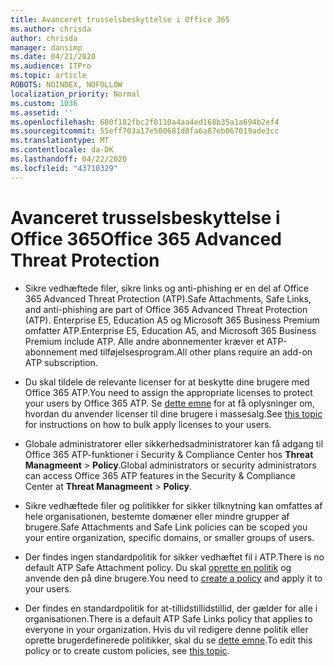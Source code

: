 ```yaml
---
title: Avanceret trusselsbeskyttelse i Office 365
ms.author: chrisda
author: chrisda
manager: dansimp
ms.date: 04/21/2020
ms.audience: ITPro
ms.topic: article
ROBOTS: NOINDEX, NOFOLLOW
localization_priority: Normal
ms.custom: 1036
ms.assetid: ''
ms.openlocfilehash: 680f182fbc2f0110a4aa4ed168b35a1a694b2ef4
ms.sourcegitcommit: 55eff703a17e500681d8fa6a87eb067019ade3cc
ms.translationtype: MT
ms.contentlocale: da-DK
ms.lasthandoff: 04/22/2020
ms.locfileid: "43710329"
---
```

# <a name="office-365-advanced-threat-protection"></a><span data-ttu-id="36118-102">Avanceret trusselsbeskyttelse i Office 365</span><span class="sxs-lookup"><span data-stu-id="36118-102">Office 365 Advanced Threat Protection</span></span>

- <span data-ttu-id="36118-103">Sikre vedhæftede filer, sikre links og anti-phishing er en del af Office 365 Advanced Threat Protection (ATP).</span><span class="sxs-lookup"><span data-stu-id="36118-103">Safe Attachments, Safe Links, and anti-phishing are part of Office 365 Advanced Threat Protection (ATP).</span></span> <span data-ttu-id="36118-104">Enterprise E5, Education A5 og Microsoft 365 Business Premium omfatter ATP.</span><span class="sxs-lookup"><span data-stu-id="36118-104">Enterprise E5, Education A5, and Microsoft 365 Business Premium include ATP.</span></span> <span data-ttu-id="36118-105">Alle andre abonnementer kræver et ATP-abonnement med tilføjelsesprogram.</span><span class="sxs-lookup"><span data-stu-id="36118-105">All other plans require an add-on ATP subscription.</span></span>

- <span data-ttu-id="36118-106">Du skal tildele de relevante licenser for at beskytte dine brugere med Office 365 ATP.</span><span class="sxs-lookup"><span data-stu-id="36118-106">You need to assign the appropriate licenses to protect your users by Office 365 ATP.</span></span> <span data-ttu-id="36118-107">Se [dette emne](https://docs.microsoft.com/office365/admin/subscriptions-and-billing/assign-licenses-to-users) for at få oplysninger om, hvordan du anvender licenser til dine brugere i massesalg.</span><span class="sxs-lookup"><span data-stu-id="36118-107">See [this topic](https://docs.microsoft.com/office365/admin/subscriptions-and-billing/assign-licenses-to-users) for instructions on how to bulk apply licenses to your users.</span></span>

- <span data-ttu-id="36118-108">Globale administratorer eller sikkerhedsadministratorer kan få adgang til Office 365 ATP-funktioner i Security & Compliance Center hos **Threat Managmeent** \> **Policy**.</span><span class="sxs-lookup"><span data-stu-id="36118-108">Global administrators or security administrators can access Office 365 ATP features in the Security & Compliance Center at **Threat Managmeent** \> **Policy**.</span></span>

- <span data-ttu-id="36118-109">Sikre vedhæftede filer og politikker for sikker tilknytning kan omfattes af hele organisationen, bestemte domæner eller mindre grupper af brugere.</span><span class="sxs-lookup"><span data-stu-id="36118-109">Safe Attachments and Safe Link policies can be scoped you your entire organization, specific domains, or smaller groups of users.</span></span>

- <span data-ttu-id="36118-110">Der findes ingen standardpolitik for sikker vedhæftet fil i ATP.</span><span class="sxs-lookup"><span data-stu-id="36118-110">There is no default ATP Safe Attachment policy.</span></span> <span data-ttu-id="36118-111">Du skal [oprette en politik](https://docs.microsoft.com/office365/securitycompliance/set-up-atp-safe-attachments-policies) og anvende den på dine brugere.</span><span class="sxs-lookup"><span data-stu-id="36118-111">You need to [create a policy](https://docs.microsoft.com/office365/securitycompliance/set-up-atp-safe-attachments-policies) and apply it to your users.</span></span>

- <span data-ttu-id="36118-112">Der findes en standardpolitik for at-tillidstillidstillid, der gælder for alle i organisationen.</span><span class="sxs-lookup"><span data-stu-id="36118-112">There is a default ATP Safe Links policy that applies to everyone in your organization.</span></span> <span data-ttu-id="36118-113">Hvis du vil redigere denne politik eller oprette brugerdefinerede politikker, skal du se [dette emne](https://docs.microsoft.com/office365/securitycompliance/set-up-atp-safe-links-policies).</span><span class="sxs-lookup"><span data-stu-id="36118-113">To edit this policy or to create custom policies, see [this topic](https://docs.microsoft.com/office365/securitycompliance/set-up-atp-safe-links-policies).</span></span>
